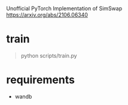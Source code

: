 
#
Unofficial PyTorch Implementation of SimSwap 
https://arxiv.org/abs/2106.06340

# train
> python scripts/train.py

# requirements
- wandb
